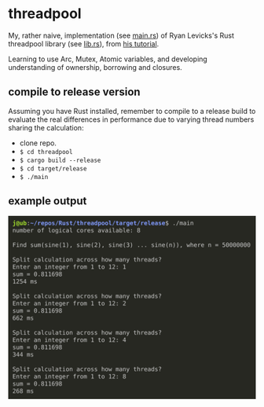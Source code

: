 # threadpool

My, rather naive, implementation (see [main.rs](https://github.com/jinjagit/threadpool/blob/main/src/bin/main.rs)) of Ryan Levicks's Rust threadpool library (see [lib.rs](https://github.com/jinjagit/threadpool/blob/main/src/lib.rs)), from [his tutorial](https://www.youtube.com/watch?v=2mwwYbBRJSo).  

Learning to use Arc, Mutex, Atomic variables, and developing understanding of ownership, borrowing and closures.  

## compile to release version

Assuming you have Rust installed, remember to compile to a release build to evaluate the real differences in performance due to varying thread numbers sharing the calculation:
* clone repo.  
* `$ cd threadpool`  
* `$ cargo build --release`  
* `$ cd target/release`  
* `$ ./main`  

## example output

![threadpool.png](readme_img/threadpool.png)